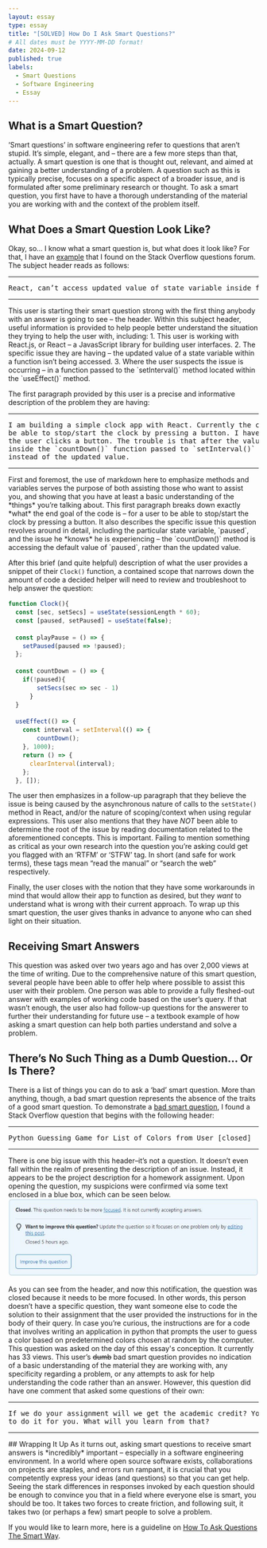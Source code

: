 ```yaml
---
layout: essay
type: essay
title: "[SOLVED] How Do I Ask Smart Questions?"
# All dates must be YYYY-MM-DD format!
date: 2024-09-12
published: true
labels:
  - Smart Questions
  - Software Engineering
  - Essay
---
```


## What is a Smart Question?
‘Smart questions’ in software engineering refer to questions that aren’t stupid. It’s simple, elegant, and – there are a few more steps than that, actually. A smart question is one that is thought out, relevant, and aimed at gaining a better understanding of a problem. A question such as this is typically precise, focuses on a specific aspect of a broader issue, and is formulated after some preliminary research or thought. To ask a smart question, you first have to have a thorough understanding of the material you are working with and the context of the problem itself.

## What Does a Smart Question Look Like?
Okay, so… I know what a smart question is, but what does it look like? For that, I have an [example](https://stackoverflow.com/questions/72252967/react-cant-access-updated-value-of-state-variable-inside-function-passed-to-se) that I found on the Stack Overflow questions forum. The subject header reads as follows:
<hr>
<pre>
React, can’t access updated value of state variable inside function passed to setInterval() in useEffect()
</pre>
<hr>
This user is starting their smart question strong with the first thing anybody with an answer is going to see – the header. Within this subject header, useful information is provided to help people better understand the situation they trying to help the user with, including:
	1. This user is working with React.js, or React – a JavasScript library for building user interfaces.
	2. The specific issue they are having – the updated value of a state variable within a function isn’t being accessed.
	3. Where the user suspects the issue is occurring – in a function passed to the `setInterval()` method located within the `useEffect()` method.

The first paragraph provided by this user is a precise and informative description of the problem they are having:
<hr>
<pre>
I am building a simple clock app with React. Currently the countDown() function works, but I would like the user to 
be able to stop/start the clock by pressing a button. I have a state boolean called `paused` that is inverted when 
the user clicks a button. The trouble is that after the value of `paused` is inverted, the reference to `paused` 
inside the `countDown()` function passed to `setInterval()` seems to be accessing the default value of `paused`, 
instead of the updated value.
</pre>
<hr>
First and foremost, the use of markdown here to emphasize methods and variables serves the purpose of both assisting those who want to assist you, and showing that you have at least a basic understanding of the *things* you’re talking about. This first paragraph breaks down exactly *what* the end goal of the code is – for a user to be able to stop/start the clock by pressing a button. It also describes the specific issue this question revolves around in detail, including the particular state variable, `paused`, and the issue he *knows* he is experiencing – the `countDown()` method is accessing the default value of `paused`, rather than the updated value.

After this brief (and quite helpful) description of what the user provides a snippet of their `Clock()` function, a contained scope that narrows down the amount of code a decided helper will need to review and troubleshoot to help answer the question:
```js
function Clock(){
  const [sec, setSecs] = useState(sessionLength * 60);
  const [paused, setPaused] = useState(false);
 
  const playPause = () => {
    setPaused(paused => !paused);
  };
  
  const countDown = () => {
    if(!paused){
        setSecs(sec => sec - 1)
      }
  }
  
  useEffect(() => {
    const interval = setInterval(() => {
        countDown();
    }, 1000);
    return () => {
      clearInterval(interval);
    };
  }, []);
```
The user then emphasizes in a follow-up paragraph that they believe the issue is being caused by the asynchronous nature of calls to the `setState()` method in React, and/or the nature of scoping/context when using regular expressions. This user also mentions that they have *NOT* been able to determine the root of the issue by reading documentation related to the aforementioned concepts. This is important. Failing to mention something as critical as your own research into the question you’re asking could get you flagged with an ‘RTFM’ or ‘STFW’ tag. In short (and safe for work terms), these tags mean “read the manual” or “search the web” respectively.

Finally, the user closes with the notion that they have some workarounds in mind that would allow their app to function as desired, but they *want* to understand what is wrong with their current approach. To wrap up this smart question, the user gives thanks in advance to anyone who can shed light on their situation.

## Receiving Smart Answers
This question was asked over two years ago and has over 2,000 views at the time of writing. Due to the comprehensive nature of this smart question, several people have been able to offer help where possible to assist this user with their problem. One person was able to provide a fully fleshed-out answer with examples of working code based on the user’s query. If that wasn’t enough, the user also had follow-up questions for the answerer to further their understanding for future use – a textbook example of how asking a smart question can help both parties understand and solve a problem.

## There’s No Such Thing as a Dumb Question… Or Is There?
There is a list of things you can do to ask a ‘bad’ smart question. More than anything, though, a bad smart question represents the absence of the traits of a good smart question. To demonstrate a [bad smart question](https://stackoverflow.com/questions/78980257/python-guessing-game-for-list-of-colors-from-user), I found a Stack Overflow question that begins with the following header:
<hr>
<pre>
Python Guessing Game for List of Colors from User [closed]
</pre>
<hr>
There is one big issue with this header–it’s not a question. It doesn’t even fall within the realm of presenting the description of an issue. Instead, it appears to be the project description for a homework assignment. Upon opening the question, my suspicions were confirmed via some text enclosed in a blue box, which can be seen below.

<img src="../img/closed-forum.JPG">

As you can see from the header, and now this notification, the question was closed because it needs to be more focused. In other words, this person doesn’t have a specific question, they want someone else to code the solution to their assignment that the user provided the instructions for in the body of their query. In case you’re curious, the instructions are for a code that involves writing an application in python that prompts the user to guess a color based on predetermined colors chosen at random by the computer.
This question was asked on the day of this essay's conception. It currently has 33 views. This user’s ~~dumb~~ bad smart question provides no indication of a basic understanding of the material they are working with, any specificity regarding a problem, or any attempts to ask for help understanding the code rather than an answer. 
However, this question did have one comment that asked some questions of their own:
<hr>
<pre>
If we do your assignment will we get the academic credit? You can’t just dump your homework here and expect someone 
to do it for you. What will you learn from that?
</pre>
<hr>
## Wrapping It Up
As it turns out, asking smart questions to receive smart answers is *incredibly* important – especially in a software engineering environment. In a world where open source software exists, collaborations on projects are staples, and errors run rampant, it is crucial that you competently express your ideas (and questions) so that you can get help. Seeing the stark differences in responses invoked by each question should be enough to convince you that in a field where everyone else is smart, you should be too. It takes two forces to create friction, and following suit, it takes two (or perhaps a few) smart people to solve a problem.

If you would like to learn more, here is a guideline on [How To Ask Questions The Smart Way](http://www.catb.org/esr/faqs/smart-questions.html).
